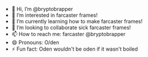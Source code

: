 - 👋 Hi, I’m @bryptobrapper
- 👀 I’m interested in farcaster frames!
- 🌱 I’m currently learning how to make farcaster frames!
- 💞️ I’m looking to collaborate sick farcaster frames!
- 📫 How to reach me: farcaster @bryptobrapper
- 😄 Pronouns: O/den
- ⚡ Fun fact: Oden wouldn't be oden if it wasn't boiled 

<!---
bryptobrapper/bryptobrapper is a ✨ special ✨ repository because its `README.md` (this file) appears on your GitHub profile.
You can click the Preview link to take a look at your changes.
--->
